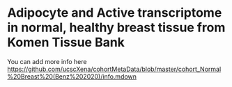 # Adipocyte and Active transcriptome in normal, healthy breast tissue from Komen Tissue Bank

You can add more info here https://github.com/ucscXena/cohortMetaData/blob/master/cohort_Normal%20Breast%20(Benz%202020)/info.mdown
